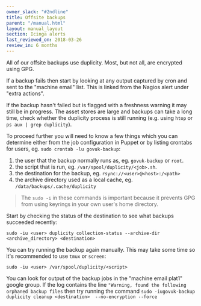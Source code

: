 ```yaml
---
owner_slack: "#2ndline"
title: Offsite backups
parent: "/manual.html"
layout: manual_layout
section: Icinga alerts
last_reviewed_on: 2018-03-26
review_in: 6 months
---
```


All of our offsite backups use duplicity. Most, but not all, are
encrypted using GPG.

If a backup fails then start by looking at any output captured by
cron and sent to the "machine email" list. This is linked from the
Nagios alert under "extra actions".

If the backup hasn't failed but is flagged with a freshness warning it may still be in progress. The asset stores are large and backups can take a long time, check whether the duplicity process is still running (e.g. using `htop` or `ps aux | grep duplicity`).

To proceed further you will need to know a few things which you can
determine either from the job configuration in Puppet or by listing
crontabs for users, eg. `sudo crontab -lu govuk-backup`:

1. the user that the backup normally runs as, eg. `govuk-backup` or
    `root`.
2. the script that is run, eg. `/var/spool/duplicity/<job>.sh`.
3. the destination for the backup, eg. `rsync://<user>@<host>:/<path>`
4. the archive directory used as a local cache, eg.
    `/data/backups/.cache/duplicity`

> The `sudo -i` in these commands is important because it prevents GPG
from using keyrings in your own user's home directory.

Start by checking the status of the destination to see what backups
succeeded recently:

    sudo -iu <user> duplicity collection-status --archive-dir <archive_directory> <destination>

You can try running the backup again manually. This may take some time
so it's recommended to use `tmux` or `screen`:

    sudo -iu <user> /var/spool/duplicity/<script>

You can look for output of the backup jobs in the "machine email plat1"
google group. If the log contains the line
`"Warning, found the following orphaned backup files` then try running
the command
`sudo -iugovuk-backup duplicity cleanup <destination>  --no-encryption --force`
